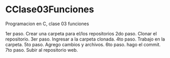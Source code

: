 # CClase03Funciones
Programacion en C, clase 03 funciones

1er paso. Crear una carpeta para el/los repositorios
2do paso. Clonar el repositorio.
3er paso. Ingresar a la carpeta clonada.
4to paso. Trabajo en la carpeta.
5to paso. Agrego cambios y archivos.
6to paso. hago el commit. 
7to paso. Subir al repositorio web.
